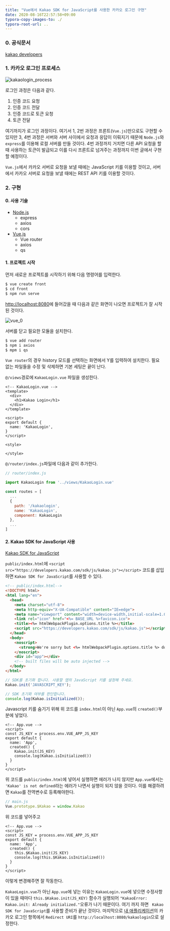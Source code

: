 ```yaml
---
title: "Vue에서 Kakao SDK for JavaScript를 사용한 카카오 로그인 구현"
date: 2020-08-16T22:57:58+09:00
typora-copy-images-to: ./
typora-root-url: ..
---
```




### 0. 공식문서

[kakao developers](https://developers.kakao.com/docs/latest/ko/kakaologin/common)



### 1. 카카오 로그인 프로세스

![kakaologin_process](/vue/images/kakaologin_process.png)

로그인 과정은 다음과 같다.

1. 인증 코드 요청
2. 인증 코드 전달
3. 인증 코드로 토큰 요청
4. 토큰 전달

여기까지가 로그인 과정이다. 여기서 1, 2번 과정은 프론트(`Vue.js`)만으로도 구현할 수 있지만 3, 4번 과정은 서버와 서버 사이에서 요청과 응답이 이뤄지기 때문에 `Node.js`와 `express`를 이용해 로컬 서버를 만들 것이다. 4번 과정까지 거치면 다른 API 요청을 할 때 사용하는 토큰이 발급되고 이를 다시 프론트로 넘겨주는 과정까지 이번 글에서 구현할 예정이다.

`Vue.js`에서 카카오 서버로 요청을 보낼 때에는 JavaScript 키를 이용할 것이고, 서버에서 카카오 서버로 요청을 보낼 때에는 REST API 키를 이용할 것이다.



### 2. 구현

#### 0. 사용 기술

- [Node.js](https://nodejs.org)
  - express
  - axios
  - cors
- [Vue.js](https://vuejs.org/)
  - Vue router
  - axios
  - qs



#### 1. 프로젝트 시작

먼저 새로운 프로젝트를 시작하기 위해 다음 명령어를 입력한다.

```bash
$ vue create front
$ cd front
$ npm run serve
```

[http://localhost:8080](http://localhost:8080)에 들어갔을 때 다음과 같은 화면이 나오면 프로젝트가 잘 시작된 것이다.

![vue_0](/vue/images/vue_0.png)

서버를 닫고 필요한 모듈을 설치한다.

```bash
$ vue add router
$ npm i axios
$ mpm i qs
```

`Vue router`의 경우 history 모드를 선택하는 화면에서 Y를 입력하여 설치한다. 필요 없는 파일들을 수정 및 삭제하면 기본 세팅은 끝이 난다.

`@/views`경로에 `KakaoLogin.vue` 파일을 생성한다.

```vue
<!-- KakaoLogin.vue -->
<template>
  <div>
    <h1>Kakao Login</h1>
  </div>
</template>

<script>
export default {
  name: 'KakaoLogin',
}
</script>

<style>

</style>
```

`@/router/index.js`파일에 다음과 같이 추가한다.

```javascript
// router/index.js

import KakaoLogin from '../views/KakaoLogin.vue'

const routes = [
  ...
  {
    path: '/kakaologin',
    name: 'KakaoLogin',
    component: KakaoLogin
  },
  ...
]
```



#### 2. Kakao SDK for JavaScript 사용

[Kakao SDK for JavaScript](https://developers.kakao.com/docs/latest/ko/getting-started/sdk-js)

`public/index.html`에 `<script src="https://developers.kakao.com/sdk/js/kakao.js"></script>` 코드를 삽입하면 `Kakao SDK for JavaScript`를 사용할 수 있다.

```html
<!-- public/index.html-->
<!DOCTYPE html>
<html lang="en">
  <head>
    <meta charset="utf-8">
    <meta http-equiv="X-UA-Compatible" content="IE=edge">
    <meta name="viewport" content="width=device-width,initial-scale=1.0">
    <link rel="icon" href="<%= BASE_URL %>favicon.ico">
    <title><%= htmlWebpackPlugin.options.title %></title>
    <script src="https://developers.kakao.com/sdk/js/kakao.js"></script>
  </head>
  <body>
    <noscript>
      <strong>We're sorry but <%= htmlWebpackPlugin.options.title %> doesn't work properly without JavaScript enabled. Please enable it to continue.</strong>
    </noscript>
    <div id="app"></div>
    <!-- built files will be auto injected -->
  </body>
</html>
```



```javascript
// SDK를 초기화 합니다. 사용할 앱의 JavaScript 키를 설정해 주세요.
Kakao.init('JAVASCRIPT_KEY');

// SDK 초기화 여부를 판단합니다.
console.log(Kakao.isInitialized());
```

Javascript 키를 숨기기 위해 위 코드를 `index.html`이 아닌 `App.vue`의 `created()`부분에 넣었다.

```vue
<!-- App.vue -->
<script>
const JS_KEY = process.env.VUE_APP_JS_KEY
export default {
  name: 'App',
  created() {
    Kakao.init(JS_KEY)
    console.log(Kakao.isInitialized())
  }
}
</script>
```

 위 코드를 `public/index.html`에 넣어서 실행하면 에러가 나지 않지만 `App.vue`에서는 `'Kakao' is not defined`라는 에러가 나면서 실행이 되지 않을 것이다. 이를 해결하려면 `Kakao`를 전역변수로 등록해야한다.

```javascript
// main.js
Vue.prototype.$Kakao = window.Kakao
```

위 코드를 넣어주고 

```vue
<!-- App.vue -->
<script>
const JS_KEY = process.env.VUE_APP_JS_KEY
export default {
  name: 'App',
  created() {
    this.$Kakao.init(JS_KEY)
    console.log(this.$Kakao.isInitialized())
  }
}
</script>
```

이렇게 변경해주면 잘 작동한다. 

`KakaoLogin.vue`가 아닌 `App.vue`에 넣는 이유는 `KakaoLogin.vue`에 넣으면 수정사항이 있을 때마다 `this.$Kakao.init(JS_KEY)` 함수가 실행되어 `"KakaoError: Kakao.init: Already initialized."`오류가 나기 때문이다. 여기 까지 하면 ` Kakao SDK for JavaScript`를 사용할 준비가 끝난 것이다. 마지막으로  [내 애플리케이션](https://developers.kakao.com/console/app/)의 카카오 로그인 항목에서 `Redirect URI`를 `http://localhost:8080/kakaologin`으로 설정한다.



